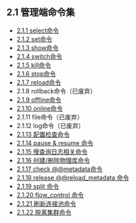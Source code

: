 ## 2.1 管理端命令集
* [2.1.1 select命令](2.1_manager_cmd/2.1.01_select.md)
* [2.1.2 set命令](2.1_manager_cmd/2.1.02_set.md)
* [2.1.3 show命令](2.1_manager_cmd/2.1.03_show.md)
* [2.1.4 switch命令](2.1_manager_cmd/2.1.04_switch.md)
* [2.1.5 kill命令](2.1_manager_cmd/2.1.05_kill.md)
* [2.1.6 stop命令](2.1_manager_cmd/2.1.06_stop.md)
* [2.1.7 reload命令](2.1_manager_cmd/2.1.07_reload.md)
* 2.1.8 rollback命令（已废弃）
* [2.1.9 offline命令](2.1_manager_cmd/2.1.09_offline.md)
* [2.1.10 online命令](2.1_manager_cmd/2.1.10_online.md)
* 2.1.11 file命令（已废弃）
* 2.1.12 log命令（已废弃）
* [2.1.13 配置检查命令](2.1_manager_cmd/2.1.13_dryrun.md)
* [2.1.14 pause & resume 命令](2.1_manager_cmd/2.1.14_pause_resume.md)
* [2.1.15 慢查询日志相关命令](2.1_manager_cmd/2.1.15_slow_query.md)
* [2.1.16 创建/删除物理库命令](2.1_manager_cmd/2.1.16_database.md)
* [2.1.17 check @@metadata命令](2.1_manager_cmd/2.1.17_check_meta_data.md)
* [2.1.18 release @@reload_metadata 命令](2.1_manager_cmd/2.1.18_release.md)
* [2.1.19 split 命令](2.1_manager_cmd/2.1.19_split.md)
* [2.1.20 flow_control 命令](2.1_manager_cmd/2.1.20_flow_control.md)
* [2.1.21 刷新连接池命令](2.1_manager_cmd/2.1.21_fresh_conn.md)
* [2.1.22 脱离集群命令](2.1_manager_cmd/2.1.22_detach_cluster.md)
